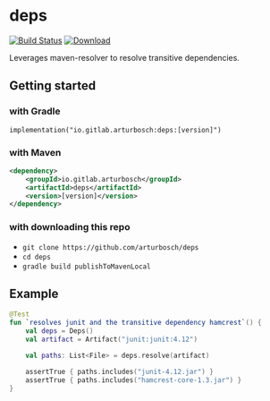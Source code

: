 # deps

[![Build Status](https://travis-ci.org/arturbosch/deps.svg?branch=master)](https://travis-ci.org/arturbosch/deps)
[ ![Download](https://api.bintray.com/packages/arturbosch/generic/deps/images/download.svg) ](https://bintray.com/arturbosch/generic/deps/_latestVersion)
 
Leverages maven-resolver to resolve transitive dependencies. 

## Getting started

### with Gradle

`implementation("io.gitlab.arturbosch:deps:[version]")`

### with Maven

```xml
<dependency>
    <groupId>io.gitlab.arturbosch</groupId>
    <artifactId>deps</artifactId>
    <version>[version]</version>
</dependency>
```

### with downloading this repo

- `git clone https://github.com/arturbosch/deps`
- `cd deps`
- `gradle build publishToMavenLocal`

## Example

```kotlin
@Test
fun `resolves junit and the transitive dependency hamcrest`() {
    val deps = Deps()
    val artifact = Artifact("junit:junit:4.12")

    val paths: List<File> = deps.resolve(artifact)

    assertTrue { paths.includes("junit-4.12.jar") }
    assertTrue { paths.includes("hamcrest-core-1.3.jar") }
}
```
